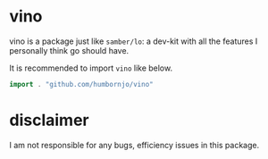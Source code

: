 # vino

vino is a package just like `samber/lo`: a dev-kit with all the features I personally think go should have.

It is recommended to import `vino` like below.

```go
import . "github.com/humbornjo/vino"
```

# disclaimer

I am not responsible for any bugs, efficiency issues in this package.
